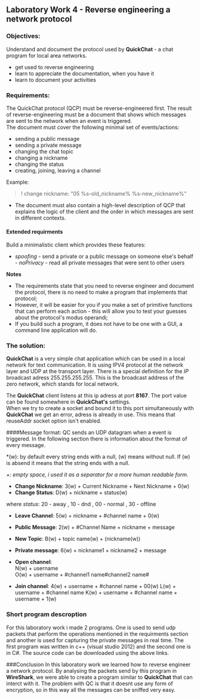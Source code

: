 ## Laboratory Work 4 - Reverse engineering a network protocol
### Objectives:
Understand and document the protocol used by **QuickChat** - a chat program for local area networks.
- get used to reverse engineering
- learn to appreciate the documentation, when you have it
- learn to document your activities

### Requirements:
The QuickChat protocol (QCP) must be reverse-engineered first. The result of reverse-engineering must be a document that shows which messages are sent to the network when an event is triggered.  
The document must cover the following minimal set of events/actions:
- sending a public message
- sending a private message
- changing the chat topic
- changing a nickname
- changing the status
- creating, joining, leaving a channel

Example:
>! change nickname: "05 %s-old_nickname% %s-new_nickname%"  
- The document must also contain a high-level description of QCP that explains the logic of the client and the order in which messages are sent in different contexts.

#### Extended requirments
Build a minimalistic client which provides these features:
- *spoofing* - send a private or a public message on someone else's behalf  - *noPrivacy* - read all private messages that were sent to other users

**Notes** 
- The requirements state that you need to reverse engineer and document the protocol, there is no need to make a program that implements that protocol;
- However, it will be easier for you if you make a set of primitive functions that can perform each action - this will allow you to test your guesses about the protocol's modus operandi;
- If you build such a program, it does not have to be one with a GUI, a command line application will do.

### The solution:
**QuickChat** is a very simple chat application which can be used in a local network for text communication. It is using IPV4 protocol at the network layer and UDP at the transport layer.  There is a special definition for the *IP* broadcast adress 255.255.255.255. This is the broadcast address of the zero network, which stands for local network.  

The **QuickChat** client listens at this ip adress at port **8167**. The port value can be found somewhere in **QuickChat's** settings.   
When we try to create a socket and bound it to this port simultaneously with **QuickChat** we get an error, adress is already in use. This means that reuseAddr socket option isn't enabled.

####Message format:
QC sends an UDP datagram when a event is triggered. In the following section there is information about the format of every message.

*(w): by default every string ends with a null, (w) means without null. If (w) is absend it means that the string ends with a null.  

*+: empty space, i used it as a separator for a more human readable form.*
 
- **Change Nickname**: 
      3(w) + Current Nickname + Next Nickname + 0(w)
- **Change Status**:
      D(w) + nickname + status(w)

 where *status*: 20 - away , 10 - dnd , 00 - normal , 30 - offline

- **Leave Channel**: 
      5(w) + nickname + #channel name + 0(w)

- **Public Message**:
      2(w) + #Channel Name + nickname + message

- **New Topic**: 
      B(w) + topic name(w) + (nickname(w)) 

- **Private message**: 
      6(w) + nickname1 + nickname2 + message

- **Open channel**:       
      N(w) + username  
      O(w) + username + #channel1 name#channel2 name#


- **Join channel**: 
      4(w) + username + #channel name + 00(w)
      L(w) + username + #channel name
      K(w) + username + #channel name + username + 1(w)

### Short program descroption
For this laboratory work i made 2 programs. One is used to send udp packets that perform the operations mentioned in the requirments section and another is used for capturing the private messages in real time. The first program was written in c++ (visual studio 2012) and the second one is in C#. The source code can be downloaded using the above links.

###Conclusion
In this laboratory work we learned how to reverse engineer a network protocol. By analysing the packets send by this program in **WireShark**, we were able to create a program similar to **QuickChat** that can interct with it. The problem with QC is that it doesnt use any form of encryption, so in this way all the messages can be sniffed very easy. 
 



